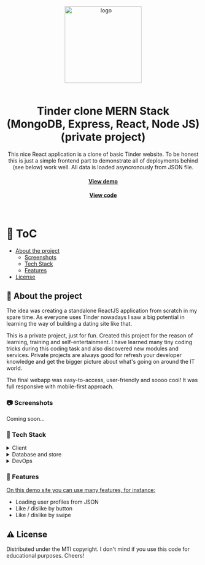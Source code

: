 <div align="center">

  <img src="https://camo.githubusercontent.com/68efbda2bcf314c95e8dcefe85a818e4337d1609d42f13a5add59bb9ade61c30/68747470733a2f2f63646e2e69636f6e73636f75742e636f6d2f69636f6e2f667265652f706e672d3235362f74696e6465722d372d3232363535372e706e67" alt="logo" width="200" height="auto" />
</div>

<br />

<div align="center">
  <h1>Tinder clone MERN Stack (MongoDB, Express, React, Node JS)
 (private project)</h1>

 <p>This nice React application is a clone of basic Tinder website. To be honest this is just a simple frontend part to demonstrate all of deployments behind (see below) work well. All data is loaded asyncronously from JSON file.</p>

  <h4>
    <a href="https://tinder-clone-561e0.web.app/" target="_blank">View demo</a>
  </h4>
  
  <h4>
    <a href="https://github.com/kotelesroberto/tinder-clone" title="Code"  target="_blank">View code</a>
  </h4>

</div>

<br />

<!-- Table of Contents -->

# :notebook_with_decorative_cover: ToC

- [About the project](#star2-about-the-project)
  - [Screenshots](#camera-screenshots)
  - [Tech Stack](#space_invader-tech-stack)
  - [Features](#dart-features)
- [License](#warning-license)

<!-- About the project -->

## :star2: About the project

<p align="left">
The idea was creating a standalone ReactJS application from scratch in my spare time. As everyone uses Tinder nowadays I saw a big potential in learning the way of building a dating site like that.
</p>

<p align="left">
    This is a private project, just for fun. Created this project for the reason of learning, training and self-entertainment. I have learned many tiny coding tricks during this coding task and also discovered new modules and services. Private projects are always good for refresh your developer knowledge and get the bigger picture about what's going on around the IT world.
  </p>

<p>
The final webapp was easy-to-access, user-friendly and soooo cool! It was full responsive with mobile-first approach.
</p>

<!-- Screenshots -->

### :camera: Screenshots

<p>Coming soon...</p>

<!-- TechStack -->

### :space_invader: Tech Stack

<details>
  <summary>Client</summary>
  <ul>
    <li><a href="https://react.dev/">React</a></li>
    <li><a href="https://www.styled-components.com/">React styled components</a></li>
    <li><a href="https://react-redux.js.org/">React Redux</a></li>
    <li><a href="https://react.dev/learn/managing-state">State management</a></li>
    <li><a href="https://mui.com/material-ui/material-icons/">Material UI icon</a></li>
    <li><a href="https://nodejs.org"  target="_blank">NodeJS</a></li>
    <li><a href="https://nodejs.org/api/esm.html"  target="_blank">Node.js Modules</a></li>
    <li><a href="https://developer.mozilla.org/en-US/docs/Web/JavaScript"  target="_blank">JavaScript ES7</a></li>
    <li><a href="https://www.w3schools.com/html/html5_semantic_elements.asp" target="_blank">Semantic HTML5</a></li>
    <li><a href="https://sass-lang.com/"  target="_blank">SASS / SCSS</a></li>
    <li><a href="https://stripe.com/payments"  target="_blank">Stripe (payment)</a></li>
  </ul>
</details>

<details>
<summary>Database and store</summary>
  <ul>
    <li><a href="https://firebase.google.com/">Firebase</a></li>
    <li><a href="https://www.mongodb.com/">MongoDB</a></li>
  </ul>
</details>

<details>
<summary>DevOps</summary>
  <ul>
    <li><a href="https://expressjs.com/">Express JS</a></li>
    <li><a href="https://bitbucket.org/">BitBucket</a></li>
    <li><a href="https://www.jslint.com/">JS Lint</a></li>
    <li><a href="https://www.npmjs.com/">NPM JS</a></li>
    <li><a href="https://axios-http.com/docs/intro"  target="_blank">Axios</a></li>
  </ul>
</details>

<!-- Features -->

### :dart: Features

<p><u>On this demo site you can use many features, for instance:</u></p>
<ul>
  <li>Loading user profiles from JSON</li>
  <li>Like / dislike by button</li>
  <li>Like / dislike by swipe</li>
</ul>

<!-- License -->

## :warning: License

Distributed under the MTI copyright. I don't mind if you use this code for educational purposes. Cheers!
